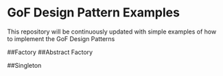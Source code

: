 # GoF Design Pattern Examples

This repository will be continuously updated with simple examples of how to implement the GoF Design Patterns

##Factory
##Abstract Factory

##Singleton
